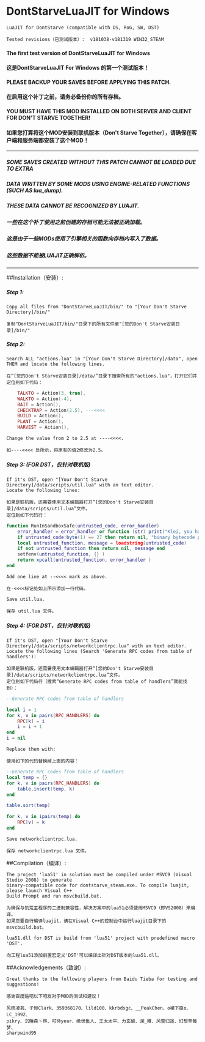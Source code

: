 # DontStarveLuaJIT for Windows
	LuaJIT for DontStarve (compatible with DS, RoG, SW, DST)

	Tested revisions（已测试版本）:  v181038-v181319 WIN32_STEAM

####  The first test version of DontStarveLuaJIT for Windows 

####  这是DontStarveLuaJIT For Windows 的第一个测试版本！

####  PLEASE BACKUP YOUR SAVES BEFORE APPLYING THIS PATCH. 

####  在启用这个补丁之前，请务必备份你的所有存档。

####  YOU MUST HAVE THIS MOD INSTALLED ON BOTH SERVER AND CLIENT FOR DON'T STARVE TOGETHER!

####  如果您打算将这个MOD安装到联机版本（Don't Starve Together），请确保在客户端和服务端都安装了这个MOD！

-----------------------------------------------------

#####  SOME SAVES CREATED WITHOUT THIS PATCH CANNOT BE LOADED DUE TO EXTRA
#####  DATA WRITTEN BY SOME MODS USING ENGINE-RELATED FUNCTIONS (SUCH AS lua_dump).
#####  THESE DATA CANNOT BE RECOGNIZED BY LUAJIT.

#####  一些在这个补丁使用之前创建的存档可能无法被正确加载。
#####  这是由于一些MODs使用了引擎相关的函数向存档内写入了数据。
#####  这些数据不能被LUAJIT正确解析。

-------------------------------------------------------

##Installation（安装）: 

##### Step 1:
	Copy all files from "DontStarveLuaJIT/bin/" to "[Your Don't Starve Directory]/bin/"

	复制"DontStarveLuaJIT/bin/"目录下的所有文件至"[您的Don't Starve安装目录]/bin/"

##### Step 2:
	Search ALL "actions.lua" in "[Your Don't Starve Directory]/data", open THEM and locate the following lines.

	在“[您的Don't Starve安装目录]/data/”目录下搜索所有的"actions.lua"，打开它们并定位到如下代码：

```lua
	TALKTO = Action(3, true),
	WALKTO = Action(-4),
	BAIT = Action(),
	CHECKTRAP = Action(2.5), ---<<<<
	BUILD = Action(),
	PLANT = Action(),
	HARVEST = Action(),
```
	
	Change the value from 2 to 2.5 at ----<<<<. 

	如----<<<< 处所示，将原有的值2修改为2.5。
	

##### Step 3: (FOR DST，仅针对联机版)
	If it's DST, open "[Your Don't Starve Directory]/data/scripts/util.lua" with an text editor.
	Locate the following lines:

	如果是联机版，还需要使用文本编辑器打开“[您的Don't Starve安装目录]/data/scripts/util.lua”文件。
	定位到如下代码行：	
	

```lua	
function RunInSandboxSafe(untrusted_code, error_handler)
	error_handler = error_handler or function (str) print("Klei, you have missed this line: " .. str) end --<<<<
	if untrusted_code:byte(1) == 27 then return nil, "binary bytecode prohibited" end
	local untrusted_function, message = loadstring(untrusted_code)
	if not untrusted_function then return nil, message end
	setfenv(untrusted_function, {} )
	return xpcall(untrusted_function, error_handler )
end
```
	Add one line at --<<<< mark as above.

	在-<<<<标记处如上所示添加一行代码。
	
	Save util.lua. 

	保存 util.lua 文件。


##### Step 4: (FOR DST，仅针对联机版)

	If it's DST, open "[Your Don't Starve Directory]/data/scripts/networkclientrpc.lua" with an text editor.
	Locate the following lines (Search 'Generate RPC codes from table of handlers'):

	如果是联机版，还需要使用文本编辑器打开“[您的Don't Starve安装目录]/data/scripts/networkclientrpc.lua”文件。
	定位到如下代码行（搜索“Generate RPC codes from table of handlers”就能找到）：	

```lua
--Generate RPC codes from table of handlers

local i = 1
for k, v in pairs(RPC_HANDLERS) do
    RPC[k] = i
    i = i + 1
end
i = nil
```
	
	Replace them with:

	使用如下的代码替换掉上面的内容：

```lua
--Generate RPC codes from table of handlers
local temp = {}
for k, v in pairs(RPC_HANDLERS) do
    table.insert(temp, k)
end

table.sort(temp)

for k, v in ipairs(temp) do
    RPC[v] = k
end
```
	Save networkclientrpc.lua. 

	保存 networkclientrpc.lua 文件。

##Compilation（编译）: 

	The project 'lua51' in solution must be compiled under MSVC9 (Visual Studio 2008) to generate 
	binary-compatible code for dontstarve_steam.exe. To compile luajit, please launch Visual C++ 
	Build Prompt and run msvcbuild.bat.

	为确保与饥荒主程序的二进制兼容性，解决方案中的lua51必须使用MSVC9（即VS2008）来编译。
	如果您要自行编译luajit，请在Visual C++的控制台中运行luajit目录下的msvcbuild.bat。
	
	lua51.dll for DST is build from 'lua51' project with predefined macro 'DST'.
	
	向工程lua51添加前置宏定义'DST'可以编译出针对DST版本的lua51.dll。

##Acknowledgements（致谢）: 

	Great thanks to the following players from Baidu Tieba for testing and suggestions!
	
	感谢百度贴吧以下吧友对于MOD的测试和建议！
	
	风雨凌芸、子恒Clark、359368170、lild100、kkrbdsgc、__PeakChen、o裙下臣o、 LC_1992、
	pikry、沉睡森丶林、可待year、绝世鱼人、王太太平、力玄破、渊_雎、风雪归途、幻想草莓梦、
	sharpwind95
	
